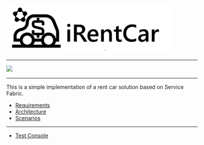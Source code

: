 ![](Documentation/Images/iCarRental%20banner.png)

----

![](https://mabonann.visualstudio.com/iRentCar/_apis/build/status/MasterBuild?branch=master)

----

This is a simple implementation of a rent car solution based on Service Fabric.

* [Requirements](Documentation%2FRequirements.md)
* [Architecture](Documentation%2FArchitecture.md)
* [Scenarios](Documentation%2FScenarios.md)

---

* [Test Console](Documentation%2FTestConsole.md)

